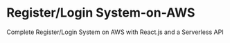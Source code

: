 # Register/Login System-on-AWS
 Complete Register/Login System on AWS with React.js and a Serverless API
